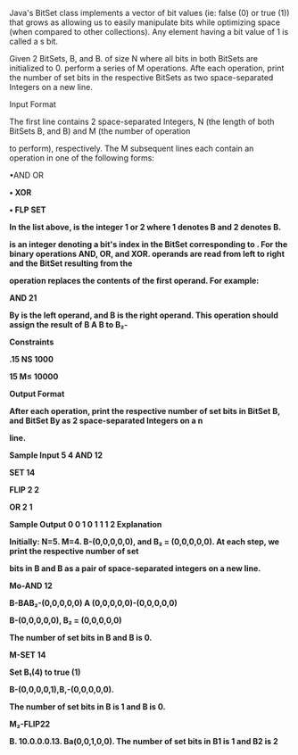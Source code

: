 Java's BitSet class implements a vector of bit values (ie: false (0) or true (1)) that grows as allowing us to easily manipulate bits while optimizing space
(when compared to other collections). Any element having a bit value of 1 is called a s bit.

Given 2 BitSets, B, and B. of size N where all bits in both BitSets are initialized to 0. perform a series of M operations. Afte each operation,
print the number of set bits in the respective BitSets as two space-separated Integers on a new line.

Input Format

The first line contains 2 space-separated Integers, N (the length of both BitSets B, and B) and M (the number of operation

to perform), respectively. The M subsequent lines each contain an operation in one of the following forms:

•AND <set> <set> OR <set> <B>

• XOR <set> <set>

• FLP <set> <Index> SET <set> <Index>

In the list above, <set> is the integer 1 or 2 where 1 denotes B and 2 denotes B.

<index> is an integer denoting a bit's index in the BitSet corresponding to <net>. For the binary operations AND, OR, and XOR. operands are read from left to right and the BitSet resulting from the

operation replaces the contents of the first operand. For example:

AND 21

By is the left operand, and B is the right operand. This operation should assign the result of B A B to B₂-

Constraints

.15 NS 1000

15 M≤ 10000

Output Format

After each operation, print the respective number of set bits in BitSet B, and BitSet By as 2 space-separated Integers on a n

line.

Sample Input
5 4
AND 12

SET 14

FLIP 2 2

OR 2 1

Sample Output
0 0
1 0
1 1
1 2
Explanation

Initially: N=5. M=4. B-(0,0,0,0,0), and B₂ = (0,0,0,0,0). At each step, we print the respective number of set

bits in B and B as a pair of space-separated integers on a new line.

Mo-AND 12

B-BAB₂-(0,0,0,0,0) A (0,0,0,0,0)-(0,0,0,0,0)

B-(0,0,0,0,0), B₂ = (0,0,0,0,0)

The number of set bits in B and B is 0.

M-SET 14

Set B₁(4) to true (1)

B-(0,0,0,0,1),B,-(0,0,0,0,0).

The number of set bits in B is 1 and B is 0.

M₂-FLIP22

B. 10.0.0.0.13. Ba(0,0,1,0,0).
The number of set bits in B1 is 1 and B2 is 2
